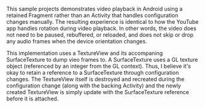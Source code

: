 This sample projects demonstrates video playback in Android using a retained Fragment rather than an Activity that handles configuration changes manually.  The resulting experience is identical to how the YouTube app handles rotation during video playback.  In other words, the video does not need to be paused, rebuffered, or reloaded, and does not skip or drop any audio frames when the device orientation changes.

This implementation uses a TextureView and its accompaning SurfaceTexture to dump vieo frames to.  A SurfaceTexture uses a GL texture object (referenced by an integer from the GL context).  Thus, I believe it's okay to retain a reference to a SurfaceTexture through configuration changes.  The TextureView itself is destroyed and recreated during the configuration change (along with the backing Activity) and the newly created TextureView is simply update with the SurfaceTexture reference before it is attached.
